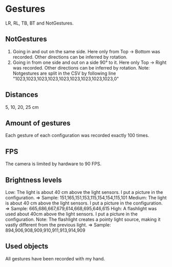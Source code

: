 # Gestures
LR, RL, TB, BT and NotGestures.

## NotGestures
1. Going in and out on the same side. Here only from Top -> Bottom was recorded. Other directions can be inferred by rotation.
2. Going in from one side and out on a side 90° to it. Here only Top -> Right was recorded. Other directions can be inferred by rotation.
Note: Notgestures are split in the CSV by following line "1023,1023,1023,1023,1023,1023,1023,1023,1023,0"

## Distances
5, 10, 20, 25 cm

## Amount of gestures
Each gesture of each configuration was recorded exactly 100 times.

## FPS
The camera is limited by hardware to 90 FPS.

## Brightness levels
Low: The light is about 40 cm above the light sensors. I put a picture in the configuration.
    => Sample: 151,165,151,153,115,154,154,115,101
Medium: The light is about 40 cm above the light sensors. I put a picture in the configuration.
    => Sample: 665,686,667,679,614,668,695,646,615
High: A flashlight was used about 40cm above the light sensors. I put a picture in the configuration.
Note: The flashlight creates a pointy light source, making it vastly different from the previous light.
    => Sample: 894,906,908,909,910,911,913,914,909
    
## Used objects
All gestures have been recorded with my hand.